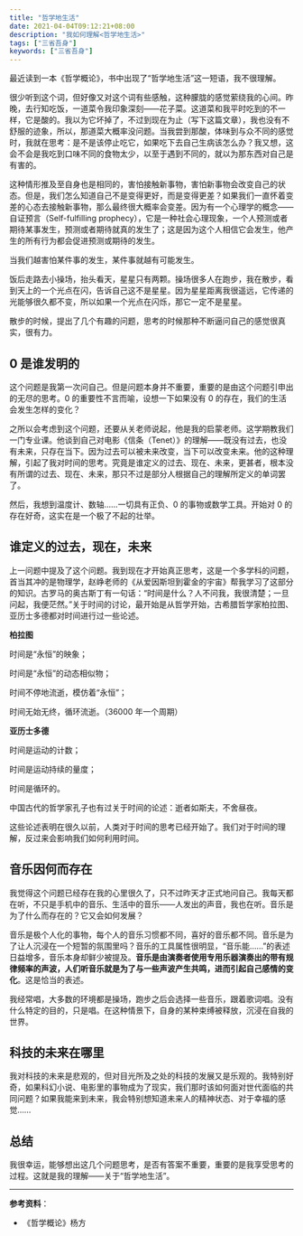 ```yaml
---
title: "哲学地生活"
date: 2021-04-04T09:12:21+08:00
description: "我如何理解<哲学地生活>"
tags: ["三省吾身"]
keywords: ["三省吾身"]
---
```


最近读到一本《哲学概论》，书中出现了“哲学地生活”这一短语，我不很理解。

很少听到这个词，但好像又对这个词有些感触，这种朦胧的感觉萦绕我的心间。昨晚，去行知吃饭，一道菜令我印象深刻——花子菜。这道菜和我平时吃到的不一样，它是酸的。我以为它坏掉了，不过到现在为止（写下这篇文章），我也没有不舒服的迹象，所以，那道菜大概率没问题。当我尝到那酸，体味到与众不同的感觉时，我就在思考：是不是该停止吃它，如果吃下去自己生病该怎么办？我又想，这会不会是我吃到口味不同的食物太少，以至于遇到不同的，就以为那东西对自己是有害的。

这种情形推及至自身也是相同的，害怕接触新事物，害怕新事物会改变自己的状态。但是，我们怎么知道自己不是变得更好，而是变得更差？如果我们一直怀着变差的心态去接触新事物，那么最终很大概率会变差。因为有一个心理学的概念——自证预言（Self-fulfilling prophecy），它是一种社会心理现象，一个人预测或者期待某事发生，预测或者期待就真的发生了；这是因为这个人相信它会发生，他产生的所有行为都会促进预测或期待的发生。

当我们越害怕某件事的发生，某件事就越有可能发生。

饭后走路去小操场，抬头看天，星星只有两颗。操场很多人在跑步，我在散步，看到天上的一个光点在闪，告诉自己这不是星星。因为星星距离我很遥远，它传递的光能够很久都不变，所以如果一个光点在闪烁，那它一定不是星星。

散步的时候，提出了几个有趣的问题，思考的时候那种不断逼问自己的感觉很真实，很有力。

## 0 是谁发明的

这个问题是我第一次问自己。但是问题本身并不重要，重要的是由这个问题引申出的无尽的思考。0 的重要性不言而喻，设想一下如果没有 0 的存在，我们的生活会发生怎样的变化？

之所以会考虑到这个问题，还要从关老师说起，他是我的启蒙老师。这学期教我们一门专业课。他谈到自己对电影《信条（Tenet）》的理解——既没有过去，也没有未来，只存在当下。因为过去可以被未来改变，当下可以改变未来。他的这种理解，引起了我对时间的思考。究竟是谁定义的过去、现在、未来，更甚者，根本没有所谓的过去、现在、未来，那只不过是部分人根据自己的理解所定义的单词罢了。

然后，我想到温度计、数轴……一切具有正负、0 的事物或数学工具。开始对 0 的存在好奇，这实在是一个极了不起的壮举。

## 谁定义的过去，现在，未来

上一问题中提及了这个问题。我到现在才开始真正思考，这是一个多学科的问题，首当其冲的是物理学，赵峥老师的《从爱因斯坦到霍金的宇宙》帮我学习了这部分的知识。古罗马的奥古斯丁有一句话：“时间是什么？人不问我，我很清楚；一旦问起，我便茫然。”关于时间的讨论，最开始是从哲学开始，古希腊哲学家柏拉图、亚历士多德都对时间进行过一些论述。

**柏拉图**

时间是“永恒”的映象；

时间是“永恒”的动态相似物；

时间不停地流逝，模仿着“永恒”；

时间无始无终，循环流逝。（36000 年一个周期）

**亚历士多德**

时间是运动的计数；

时间是运动持续的量度；

时间是循环的。

中国古代的哲学家孔子也有过关于时间的论述：逝者如斯夫，不舍昼夜。

这些论述表明在很久以前，人类对于时间的思考已经开始了。我们对于时间的理解，反过来会影响我们如何利用时间。

## 音乐因何而存在

我觉得这个问题已经存在我的心里很久了，只不过昨天才正式地问自己。我每天都在听，不只是手机中的音乐、生活中的音乐——人发出的声音，我也在听。音乐是为了什么而存在的？它又会如何发展？

音乐是极个人化的事物，每个人的音乐习惯都不同，喜好的音乐都不同。音乐是为了让人沉浸在一个短暂的氛围里吗？音乐的工具属性很明显，“音乐能……”的表述日益增多，音乐本身却鲜少被提及。**音乐是由演奏者使用专用乐器演奏出的带有规律频率的声波，人们听音乐就是为了与一些声波产生共鸣，进而引起自己感情的变化**。这是恰当的表述。

我经常唱，大多数的环境都是操场，跑步之后会选择一些音乐，跟着歌词唱。没有什么特定的目的，只是唱。在这种情景下，自身的某种束缚被释放，沉浸在自我的世界。

## 科技的未来在哪里

我对科技的未来是悲观的，但对目光所及之处的科技的发展又是乐观的。我特别好奇，如果科幻小说、电影里的事物成为了现实，我们那时该如何面对世代面临的共同问题？如果我能来到未来，我会特别想知道未来人的精神状态、对于幸福的感觉……

## 总结

我很幸运，能够想出这几个问题思考，是否有答案不重要，重要的是我享受思考的过程。这就是我的理解——关于“哲学地生活”。

---

**参考资料**：

- 《哲学概论》杨方
